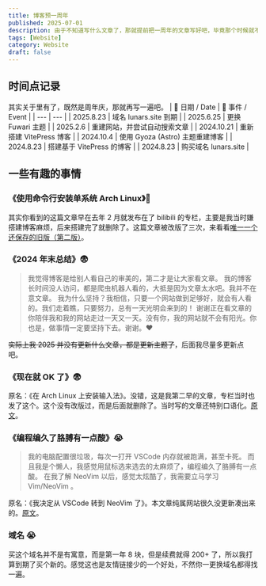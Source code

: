```yaml
---
title: 博客预一周年
published: 2025-07-01
description: 由于不知道写什么文章了，那就提前把一周年的文章写好吧，毕竟那个时候就不是现在的域名了。
tags: [Website]
category: Website
draft: false
---
```


## 时间点记录
其实关于里有了，既然是周年庆，那就再写一遍吧。
| 📅 日期 / Date | 📖 事件 / Event |
| --- | --- |
| 2025.8.23 | 域名 lunars.site 到期 |
| 2025.6.25 | 更换 Fuwari 主题 |
| 2025.2.6 | 重建网站，并尝试自动搜索文章 |
| 2024.10.21 | 重新搭建 VitePress 博客 |
| 2024.10.4 | 使用 Gyoza (Astro) 主题重建博客 |
| 2024.8.23 | 搭建基于 VitePress 的博客 |
| 2024.8.23 | 购买域名 lunars.site |

## 一些有趣的事情
### 《使用命令行安装单系统 Arch Linux》🤔
其实你看到的这篇文章早在去年 2 月就发布在了 bilibili 的专栏，主要是我当时嫌搭建博客麻烦，后来搭建完了就删除了。这篇文章被改版了三次，来看看[唯一一个还保存的旧版（第二版）](https://github.com/silvaire-qwq/Website/blob/2024/posts/2024/archinstall.md)。

### 《2024 年末总结》😨
> 我觉得博客是给别人看自己的审美的，第二才是让大家看文章。
> 我的博客长时间没人访问，都是爬虫机器人看的，大抵是因为文章太水吧。我并不在意文章。
> 我为什么坚持？我相信，只要一个网站做到足够好，就会有人看的。我们走着瞧，只要努力，总有一天光明会来到的！
> 谢谢正在看文章的你陪伴我和我的网站走过一天又一天。没有你，我的网站就不会有阳光。你也是，做事情一定要坚持下去。谢谢。♥️

~~实际上我 2025 并没有更新什么文章，都是更新主题了~~，后面我尽量多更新点吧。

### 《现在就 OK 了》😨
原名：《在 Arch Linux 上安装输入法》。没错，这是我第二早的文章，专栏当时也发了这个。这个没有改版过，而是后面就删除了。当时写的文章还特别口语化。[原文](https://github.com/silvaire-qwq/Website/blob/2024/posts/2024/archinput.md)。

### 《编程编久了胳膊有一点酸》😭
> 我的电脑配置很垃圾，每次一打开 VSCode 内存就被跑满，甚至卡死。
> 而且我是个懒人，我感觉用鼠标选来选去的太麻烦了，编程编久了胳膊有一点酸。
> 在我了解 NeoVim 以后，感觉太炫酷了，我需要立马学习 Vim/NeoVim 。

原名：《我决定从 VSCode 转到 NeoVim 了》。本文章纯属网站很久没更新凑出来的。[原文](https://github.com/silvaire-qwq/Website/blob/2024/posts/2024/vim-basic.md)。


### 域名 😭
买这个域名并不是有寓意，而是第一年 8 块，但是续费就得 200+ 了，所以我打算到期了买个新的。感觉这也是友情链接少的一个好处，不然你一更换域名都得找一遍。



